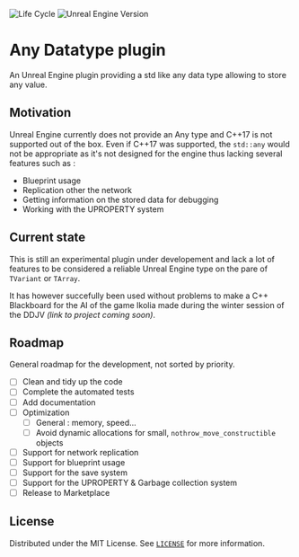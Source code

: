 <!--
 _____________
< Hello there >
 -------------
  (\__/)||
_ (•ㅅ•)||
 \/o   \っ
-->

![Life Cycle](https://img.shields.io/badge/Life%20Cycle-Experimental-red)
![Unreal Engine Version](https://img.shields.io/badge/Unreal%20Engine%20Version-4.27-brightgreen)

# Any Datatype plugin
An Unreal Engine plugin providing a std like any data type allowing to store any value.

## Motivation
Unreal Engine currently does not provide an Any type and C++17 is not supported out of the box.
Even if C++17 was supported, the `std::any` would not be appropriate as it's not designed for the engine thus lacking several features such as :
- Blueprint usage
- Replication other the network
- Getting information on the stored data for debugging
- Working with the UPROPERTY system

## Current state
This is still an experimental plugin under developement and lack a lot of features to
be considered a reliable Unreal Engine type on the pare of `TVariant` or `TArray`.

It has however succefully been used without problems to make a C++ Blackboard for the AI
of the game Ikolia made during the winter session of the DDJV _(link to project coming soon)_.

## Roadmap
General roadmap for the development, not sorted by priority.

- [ ] Clean and tidy up the code
- [ ] Complete the automated tests
- [ ] Add documentation
- [ ] Optimization
    - [ ] General : memory, speed...
    - [ ] Avoid dynamic allocations for small, `nothrow_move_constructible` objects
- [ ] Support for network replication
- [ ] Support for blueprint usage
- [ ] Support for the save system
- [ ] Support for the UPROPERTY & Garbage collection system
- [ ] Release to Marketplace

## License

Distributed under the MIT License. See [`LICENSE`](LICENSE) for more information.
